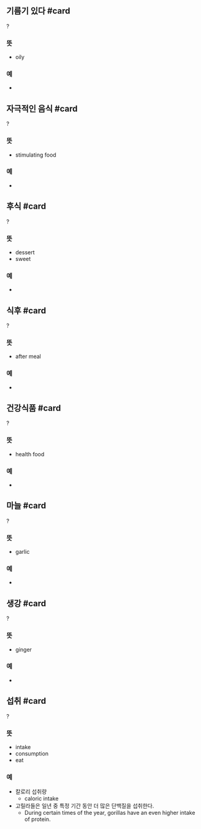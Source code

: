 ## 기름기 있다 #card
?
### 뜻
- oily
### 예
-
<!--SR:!2024-12-31,9,250-->

## 자극적인 음식 #card
?
### 뜻
- stimulating food
### 예
-
<!--SR:!2025-01-25,27,270-->

## 후식 #card
?
### 뜻
- dessert
- sweet
### 예
-
<!--SR:!2024-12-31,9,250-->

## 식후 #card
?
### 뜻
- after meal
### 예
-
<!--SR:!2024-12-31,9,250-->

## 건강식품 #card
?
### 뜻
- health food
### 예
-
<!--SR:!2024-12-31,9,250-->

## 마늘 #card
?
### 뜻
- garlic
### 예
-
<!--SR:!2024-12-30,9,250-->

## 생강 #card
?
### 뜻
- ginger
### 예
-
<!--SR:!2024-12-30,8,250-->

## 섭취 #card
?
### 뜻
- intake
- consumption
- eat
### 예
- 칼로리 섭취량
	- caloric intake
- 고릴라들은 일년 중 특정 기간 동안 더 많은 단백질을 섭취한다.
	- During certain times of the year, gorillas have an even higher intake of protein.



